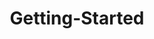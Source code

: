 ---
layout: post
title: Getting-Started
description: getting started
platform: aspnet-core
control: NavigationDrawer
documentation: ug
---
